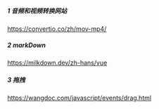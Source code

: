 ##### 1 音频和视频转换网站

https://convertio.co/zh/mov-mp4/

##### 2 markDown

https://milkdown.dev/zh-hans/vue

##### 3 拖拽

https://wangdoc.com/javascript/events/drag.html